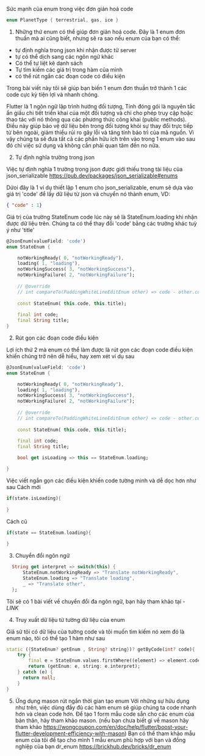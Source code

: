 Sức mạnh của enum trong việc đơn giản hoá code 

```dart
enum PlanetType { terrestrial, gas, ice }
```

1. Những thứ enum có thể giúp đơn giản hoá code. 
Đây là 1 enum đơn thuần mà ai cũng biết, nhưng sẽ ra sao nếu enum của bạn có thể: 
- tự định nghĩa trong json khi nhận được tử server 
- tự có thể dịch sang các ngôn ngữ khác  
- Có thể tự liệt kê danh sách 
- Tự tìm kiếm các giá trị trong hàm của mình  
- có thể rút ngắn các đoạn code có điều kiện 

Trong bài viết này tôi sẽ giúp bạn biến 1 enum đơn thuần trở thành 1 các code cực kỳ tiện lợi và nhanh chóng. 

Flutter là 1 ngôn ngữ lập trình hướng đối tượng, Tính đóng gói là nguyên tắc ẩn giấu chi tiết triển khai của một đối tượng và chỉ cho phép truy cập hoặc thao tác với nó thông qua các phương thức công khai (public methods). Điều này giúp bảo vệ dữ liệu bên trong đối tượng khỏi sự thay đổi trực tiếp từ bên ngoài, giảm thiểu rủi ro gây lỗi và tăng tính bảo trì của mã nguồn.
Vì vậy chúng ta sẽ đưa tất cả các phần hữu ích trên vào trong 1 enum vào sau đó chỉ việc sử dụng và không cần phải quan tâm đến no nữa. 

2. Tự định nghĩa trường trong json 

Việc tự định nghĩa 1 trường trong json được giới thiếu trong tài liệu của json_serializable https://pub.dev/packages/json_serializable#enums 

Dứoi đây là 1 ví dụ thiết lập 1 enum cho json_serializable, enum sẽ dựa vào giá trị 'code' để lấy dữ liệu từ json và chuyển nó thành enum, VD:
```json
{ "code" : 1}
```

Giá trị của trường StateEnum code lúc này sẽ là StateEnum.loading khi nhận được dữ liệu trên.
Chúng ta có thể thay đổi 'code' bằng các trường khác tuỳ ý như 'title'

```dart
@JsonEnum(valueField: 'code')
enum StateEnum {

    notWorkingReady( 0, "notWorkingReady"),
    loading( 1, "loading"),
    notWorkingSuccess( 3, "notWorkingSuccess"),
    notWorkingFailure( 2, "notWorkingFailure");
    
    // @override
    // int compareTo(PaddingWhiteLineEditEnum other) => code - other.code;
    
    const StateEnum( this.code, this.title);
    
    final int code;
    final String title;
}
```

2. Rút gọn các đoạn code điều kiện 

Lợi ích thứ 2 mà enum có thể làm được là rút gọn các đoạn code điều kiện khiến chúng trở nên dễ hiểu, hay xem xét ví dụ sau 

```dart
@JsonEnum(valueField: 'code')
enum StateEnum {

    notWorkingReady( 0, "notWorkingReady"),
    loading( 1, "loading"),
    notWorkingSuccess( 3, "notWorkingSuccess"),
    notWorkingFailure( 2, "notWorkingFailure");
    
    // @override
    // int compareTo(PaddingWhiteLineEditEnum other) => code - other.code;
    
    const StateEnum( this.code, this.title);
    
    final int code;
    final String title;

    bool get isLoading => this == StateEnum.loading;

}
```
Việc viết ngắn gọn các điều kiện khiến code tường minh và dễ dọc hơn như sau 
Cách mới 
```dart
if(state.isLoading){
  
}
```
Cách cũ 
```dart
if(state == StateEnum.loading){
  
}
```

3. Chuyển đổi ngôn ngữ 

```dart
  String get interpret => switch(this) {
      StateEnum.notWorkingReady => "Translate notWorkingReady",
      StateEnum.loading => "Translate loading",
      _ => "Translate other",
  };
```
Tôi sẽ có 1 bài viết về chuyển đổi đa ngôn ngữ, bạn hãy tham khảo tại - *LINK*

4. Truy xuất dữ liệu từ tường dữ liệu của enum

Giả sử tôi có dữ liệu của tường code và tôi muốn tìm kiếm nó xem đó là enum nào, tôi có thể tạo 1 hàm như sau 
```dart
static ({StateEnum? getEnum , String? string})? getByCode(int? code){
    try {
        final e = StateEnum.values.firstWhere((element) => element.code == code,);
        return (getEnum: e, string: e.interpret);
    } catch (e) {
      return null;
    }
}
```

5. Ứng dụng mason rút ngắn thời gian tạo enum 
Với những sự hữu dụng như trên, việc dùng đầy đủ các hàm enum sẽ giúp chúng ta code nhanh hơn và clean code hơn. 
Để tạo 1 form mẫu code sẵn cho các enum của bản thân, hãy tham khảo mason. (nếu bạn chưa biết gì về mason hãy tham khảo https://wongcoupon.com/en/doc/help/flutter/boost-your-flutter-development-efficiency-with-mason)
Bạn có thể tham khảo mẫu enum của tôi để tạo cho mình 1 mẫu enum phù hợp với bạn và đồng nghiệp của bạn dr_enum https://brickhub.dev/bricks/dr_enum

